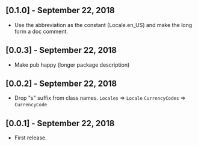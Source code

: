 ## [0.1.0] - September 22, 2018

* Use the abbreviation as the constant (Locale.en_US) and make the long form
  a doc comment.

## [0.0.3] - September 22, 2018

* Make pub happy (longer package description)

## [0.0.2] - September 22, 2018

* Drop "s" suffix from class names.
  `Locales` => `Locale`
  `CurrencyCodes` => `CurrencyCode`

## [0.0.1] - September 22, 2018

* First release.
